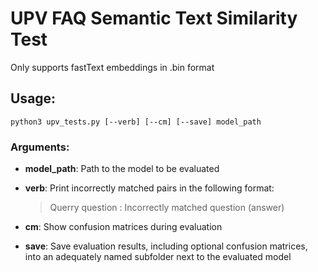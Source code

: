 # UPV FAQ Semantic Text Similarity Test

Only supports fastText embeddings in .bin format

## Usage:

    python3 upv_tests.py [--verb] [--cm] [--save] model_path
  
### Arguments:

- **model_path**: Path to the model to be evaluated

- **verb**: Print incorrectly matched pairs in the following format:

    > Querry question : Incorrectly matched question (answer)

- **cm**: Show confusion matrices during evaluation

- **save**: Save evaluation results, including optional confusion matrices, into an adequately named subfolder next to the evaluated model
